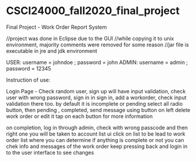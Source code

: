 # CSCI24000_fall2020_final_project
Final Project - Work Order Report System

//project was done in Eclipse due to the GUI 
//while copying it to unix environment, majority comments were removed for some reason
//jar file is executable in jre and jdk environment

USER: username = johndoe ; password = john
ADMIN: username = admin ; password = 12345


Instruction of use:

Login Page - Check random user, sign up will have input validation, check user with wrong password, sign in
in sign in, add a workorder, check input validation there too. by default it is incomplete or pending
select all radio button, then pending , completed,
send message using button on left
delete work order or edit it
tap on each button for more information

on completion,
log in through admin, check with wrong passcode and then right one
you will be taken to account list ui click on list to be lead to work order list
where you can determine if anything is complete or not
you can chek info and messages of the work order
keep pressing back and login in to the user interface to see changes

